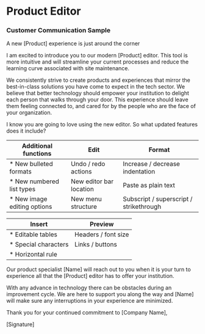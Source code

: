 # Product Editor
### Customer Communication Sample
A new [Product] experience is just around the corner

I am excited to introduce you to our modern [Product] editor. This tool is more intuitive and will streamline your current processes and reduce the learning curve associated with site maintenance.

We consistently strive to create products and experiences that mirror the best-in-class solutions you have come to expect in the tech sector. We believe that better technology should empower your institution to delight each person that walks through your door. This experience should leave them feeling connected to, and cared for by the people who are the face of your organization.

I know you are going to love using the new editor. So what updated features does it include?

**Additional functions**|**Edit**| **Format**|
--------------------------|-----------|-----------|
* New bulleted formats | Undo / redo actions | Increase / decrease indentation
* New numbered list types | New editor bar location | Paste as plain text
* New image editing options | New menu structure | Subscript / superscript / strikethrough

**Insert**|**Preview**|
------|-----|
* Editable tables | Headers / font size
* Special characters | Links / buttons
* Horizontal rule |

Our product specialist [Name] will reach out to you when it is your turn to experience all that the [Product] editor has to offer your institution.

With any advance in technology there can be obstacles during an improvement cycle. We are here to support you along the way and [Name] will make sure any interruptions in your experience are minimized.

Thank you for your continued commitment to [Company Name],

[Signature]
